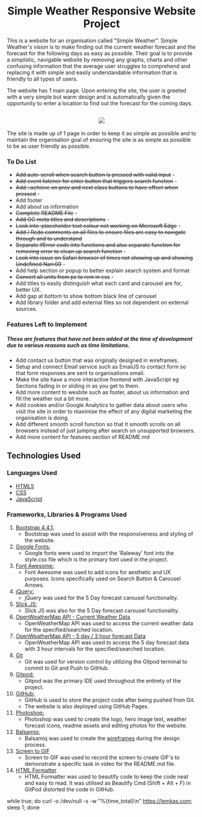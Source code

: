 <h1 align="center">Simple Weather Responsive Website Project</h1>


This is a website for an organisation called "Simple Weather". Simple Weather's vision is to make finding out the current weather forecast and the forecast for the following days as easy as possible. 
Their goal is to provide a simplistic, navigable website by removing any graphs, charts and other confusing information that the average user struggles to comprehend and replacing it with simple and 
easily understandable information that is friendly to all types of users.

The website has 1 main page. Upon entering the site, the user is greeted with a very simple but warm design and is automatically given the opportunity to enter a location to find out the forecast for the coming days.

<h2 align="center"><img src="https://i.ibb.co/phyMfsd/Final-Showcase.jpg"></h2>



The site is made up of 1 page in order to keep it as simple as possible and to maintain the organisation goal of ensuring the site is as simple as possible 
to be as user friendly as possible. 

### To Do List
- ~~Add auto-scroll when search button is pressed with valid input~~ - 
- ~~Add event listener for enter button that triggers search function~~ - 
- ~~Add ::achieve on prev and next class buttons to have effect when pressed~~ - 
- Add footer
- Add about us information
- ~~Complete README File~~ -
- ~~Add OG meta titles and descriptions~~ - 
- ~~Look into :placeholder text colour not working on Microsoft Edge~~ - 
- ~~Add / Redo comments on all files to ensure files are easy to navigate through and to understand~~       
- ~~Separate ifError code into functions and also separate function for removing error to clean up search function~~ - 
- ~~Look into issue on Safari browser of times not showing up and showing Undefined Nan:00~~ - 
- Add help section or popup to better explain search system and format
- ~~Convert all units from px to rem in css~~ - 
- Add titles to easily distinguish what each card and carousel are for, better UX.
- Add gap at bottom to show bottom black line of carousel
- Add library folder and add external files so not dependent on external sources.



### Features Left to Implement
##### These are features that have not been added at the time of development due to various reasons such as time limitations.

- Add contact us button that was originally designed in wireframes.
- Setup and connect Email service such as EmailJS to contact form so that form responses are sent to organisations email.
- Make the site have a more interactive frontend with JavaScript eg Sections fading in or sliding in as you get to them.
- Add more content to wesbite such as footer, about us information and fill the weather out a bit more.
- Add cookies and/or Google Analytics to gather data about users who visit the site in order to maximise the effect of any digital marketing the organisation is doing.
- Add different smooth scroll function so that it smooth scrolls on all browsers instead of just jumping after search on unsupported browsers.
- Add more content for features section of README.md

## Technologies Used

### Languages Used

- [HTML5](https://en.wikipedia.org/wiki/HTML5)
- [CSS](https://en.wikipedia.org/wiki/Cascading_Style_Sheets)
- [JavaScript](https://en.wikipedia.org/wiki/JavaScript)

### Frameworks, Libraries & Programs Used
1. [Bootstrap 4.4.1:](https://getbootstrap.com/docs/4.4/getting-started/introduction/) 
    - Bootstrap was used to assist with the responsiveness and styling of the website.
1. [Google Fonts:](https://fonts.google.com/)
    - Google fonts were used to import the 'Raleway' font into the style.css file which is the primary font used in the project.
1. [Font Awesome:](https://fontawesome.com/)
    - Font Awesome was used to add icons for aesthetic and UX purposes. Icons specifically used on Search Button & Carousel Arrows.
1. [jQuery:](https://jquery.com/)
    - jQuery was used for the 5 Day forecast carousel functionality. 
1. [Slick.JS:](https://kenwheeler.github.io/slick/)
    - Slick JS was also for the 5 Day forecast carousel functionality.
1. [OpenWeatherMap API - Current Weather Data](https://openweathermap.org/current)
    - OpenWeatherMap API was used to access the current weather data for the specified/searched location.
1. [OpenWeatherMap API - 5 day / 3 hour forecast Data](https://openweathermap.org/forecast5)
    - OpenWeatherMap API was used to access the 5 day forecast data with 3 hour intervals for the specified/searched location.
1. [Git](https://git-scm.com/)
    - Git was used for version control by utilizing the Gitpod terminal to commit to Git and Push to GitHub.
1. [Gitpod:](https://www.gitpod.io/)
    - Gitpod was the primary IDE used throughout the entirety of the project. 
1. [GitHub:](https://github.com/)
    - GitHub is used to store the project code after being pushed from Git.
    - The website is also deployed using GitHub Pages.
1. [Photoshop:](https://www.adobe.com/ie/products/photoshop.html)
    - Photoshop was used to create the logo, hero image text, weather forecast icons, readme assets and editing photos for the website. 
1. [Balsamiq:](https://balsamiq.com/)
    - Balsamiq was used to create the [wireframes](https://github.com/LouieOHagan/Simple-Weather-Website#wireframes) during the design process. 
1. [Screen to GIF](https://www.screentogif.com/)
    - Screen to GIF was used to record the screen to create GIF's to demonstrate a specific task in video for the README.md file.
1. [HTML Formatter](https://htmlformatter.com/)
    - HTML Formatter was used to beautify code to keep the code neat and easy to read. It was utilised as Beautify Cmd (Shift + Alt + F) in GitPod distorted the code in GitHub.

while true; do curl -o /dev/null -s -w "%{time_total}\n" https://lemkas.com; sleep 1; done


